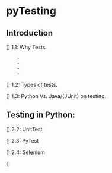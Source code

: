# pyTesting


## Introduction

[] 1.1: Why Tests.
        
        - 
        -
        -
        -

[]	1.2: Types of tests.

[]	1.3: Python Vs. Java/(JUnit) on testing.


## Testing in Python:

[]	2.2: UnitTest

[]	2.3: PyTest

[]  2.4: Selenium

[]



